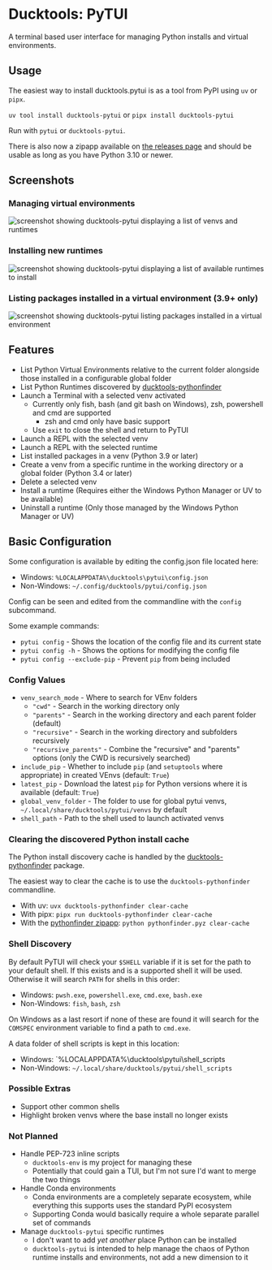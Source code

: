 # Ducktools: PyTUI #

A terminal based user interface for managing Python installs and virtual environments.

## Usage ##

The easiest way to install ducktools.pytui is as a tool from PyPI using `uv` or `pipx`.

`uv tool install ducktools-pytui` or `pipx install ducktools-pytui`

Run with `pytui` or `ducktools-pytui`.

There is also now a zipapp available on
[the releases page](https://github.com/DavidCEllis/ducktools-pytui/releases/latest)
and should be usable as long as you have Python 3.10 or newer.

## Screenshots ##

### Managing virtual environments ###

![screenshot showing ducktools-pytui displaying a list of venvs and runtimes](images/pytui_menu.png)

### Installing new runtimes ###

![screenshot showing ducktools-pytui displaying a list of available runtimes to install](images/pytui_runtimes.png)

### Listing packages installed in a virtual environment (3.9+ only) ###

![screenshot showing ducktools-pytui listing packages installed in a virtual environment](images/pytui_package_list.png)

## Features ##

* List Python Virtual Environments relative to the current folder alongside those installed in a
  configurable global folder
* List Python Runtimes discovered by [ducktools-pythonfinder](https://github.com/DavidCEllis/ducktools-pythonfinder)
* Launch a Terminal with a selected venv activated
  * Currently only fish, bash (and git bash on Windows), zsh, powershell and cmd are supported
    * zsh and cmd only have basic support
  * Use `exit` to close the shell and return to PyTUI
* Launch a REPL with the selected venv
* Launch a REPL with the selected runtime
* List installed packages in a venv (Python 3.9 or later)
* Create a venv from a specific runtime in the working directory or a global folder (Python 3.4 or later)
* Delete a selected venv
* Install a runtime (Requires either the Windows Python Manager or UV to be available)
* Uninstall a runtime (Only those managed by the Windows Python Manager or UV)

## Basic Configuration ##

Some configuration is available by editing the config.json file located here:

* Windows: `%LOCALAPPDATA%\ducktools\pytui\config.json`
* Non-Windows: `~/.config/ducktools/pytui/config.json`

Config can be seen and edited from the commandline with the `config` subcommand.

Some example commands:

* `pytui config` - Shows the location of the config file and its current state
* `pytui config -h` - Shows the options for modifying the config file
* `pytui config --exclude-pip` - Prevent `pip` from being included

### Config Values ###

* `venv_search_mode` - Where to search for VEnv folders
  * `"cwd"` - Search in the working directory only
  * `"parents"` - Search in the working directory and each parent folder (default)
  * `"recursive"` - Search in the working directory and subfolders recursively
  * `"recursive_parents"` - Combine the "recursive" and "parents" options (only the CWD is recursively searched)
* `include_pip` - Whether to include `pip` (and `setuptools` where appropriate) in created VEnvs (default: `True`)
* `latest_pip` - Download the latest `pip` for Python versions where it is available (default: `True`)
* `global_venv_folder` - The folder to use for global pytui venvs, `~/.local/share/ducktools/pytui/venvs` by default
* `shell_path` - Path to the shell used to launch activated venvs

### Clearing the discovered Python install cache ###

The Python install discovery cache is handled by the 
[ducktools-pythonfinder](https://github.com/DavidCEllis/ducktools-pythonfinder)
 package.

The easiest way to clear the cache is to use the `ducktools-pythonfinder` commandline.

* With uv: `uvx ducktools-pythonfinder clear-cache`
* With pipx: `pipx run ducktools-pythonfinder clear-cache`
* With the [pythonfinder zipapp](https://github.com/DavidCEllis/ducktools-pythonfinder/releases/latest): `python pythonfinder.pyz clear-cache`

### Shell Discovery ###

By default PyTUI will check your `$SHELL` variable if it is set for the path to your default shell.
If this exists and is a supported shell it will be used. Otherwise it will search `PATH` for shells
in this order:

* Windows: `pwsh.exe`, `powershell.exe`, `cmd.exe`, `bash.exe`
* Non-Windows: `fish`, `bash`, `zsh`

On Windows as a last resort if none of these are found it will search for the `COMSPEC` environment
variable to find a path to `cmd.exe`.

A data folder of shell scripts is kept in this location:

* Windows: `%LOCALAPPDATA%\ducktools\pytui\shell_scripts
* Non-Windows: `~/.local/share/ducktools/pytui/shell_scripts`

### Possible Extras ###

* Support other common shells
* Highlight broken venvs where the base install no longer exists

### Not Planned ###

* Handle PEP-723 inline scripts
  * `ducktools-env` is my project for managing these
  * Potentially that could gain a TUI, but I'm not sure I'd want to merge the two things
* Handle Conda environments
  * Conda environments are a completely separate ecosystem,
    while everything this supports uses the standard PyPI ecosystem
  * Supporting Conda would basically require a whole separate parallel set of commands
* Manage `ducktools-pytui` specific runtimes
  * I don't want to add *yet another* place Python can be installed
  * `ducktools-pytui` is intended to help manage the chaos of Python runtime installs and environments,
    not add a new dimension to it
